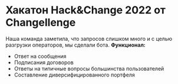 # Хакатон Hack&Change 2022 от Changellenge
Наша команда заметила, что запросов слишком много и с целью разгрузки операторов, мы сделали бота.
<b>Функционал:</b>
- Ответ на сообщения
- Подписания договоров
- Ответы на типичные вопросы большинства пользователей
- Составление диверсифицированного портфеля